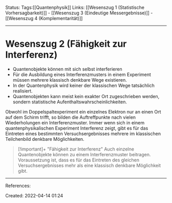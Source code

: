 Status:
Tags:[[Quantenphysik]]
Links: [[Wesenszug 1 (Statistische Vorhersagbarkeit)]] - [[Wesenszug 3 (Eindeutige Messergebnisse)]] - [[Wesenszug 4 (Komplementarität)]]
___
# Wesenszug 2 (Fähigkeit zur Interferenz)
- Quantenobjekte können mit sich selbst interferieren
- Für die Ausbildung eines Interferenzmusters in einem Experiment müssen mehrere klassisch denkbare Wege existieren.
- In der Quantenphysik wird keiner der klassischen Wege tatsächlich realisiert.
- Quantenobjekten kann meist kein exakter Ort zugeschrieben werden, sondern statistische Aufenthaltswahrscheinlichkeiten.

Obwohl im Doppelspaltexperiment ein einzelnes Elektron nur an einen Ort auf dem Schirm trifft, so bilden die Auftreffpunkte nach vielen Wiederholungen ein Interferenzmuster.
Immer wenn sich in einem quantenphysikalischen Experiment Interferenz zeigt, gibt es für das Eintreten eines bestimmten Versuchsergebnisses mehrere im klassischen Teilchenbild denkbare  Möglichkeiten.

> [!important]+ "Fähigkeit zur Interferenz"
> Auch einzelne Quantenobjekte können zu einem Interferenzmuster beitragen. Voraussetzung ist, dass es für das Eintreten des gleichen Versuchsergebnisses mehr als eine klassisch denkbare Möglichkeit gibt.

___
References:

Created: 2022-04-14 01:24